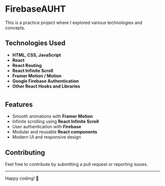 # FirebaseAUHT

This is a practice project where I explored various technologies and concepts.

## Technologies Used

- **HTML, CSS, JavaScript**
- **React**
- **React Routing**
- **React Infinite Scroll**
- **Framer Motion / Motion**
- **Google Firebase Authentication**
- **Other React Hooks and Libraries**

#

## Features

- Smooth animations with **Framer Motion**
- Infinite scrolling using **React Infinite Scroll**
- User authentication with **Firebase**
- Modular and reusable **React components**
- Modern UI and responsive design

## Contributing

Feel free to contribute by submitting a pull request or reporting issues.

---

Happy coding! 🚀
